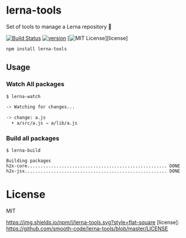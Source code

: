 # lerna-tools
Set of tools to manage a Lerna repository 🐉

[![Build Status][build-badge]][build]
[![version][version-badge]][package]
[![MIT License][license-badge]][license]

```sh
npm install lerna-tools
```

## Usage

### Watch All packages

```sh
$ lerna-watch

-> Watching for changes...

-> change: a.js
  • a/src/a.js ⇒ a/lib/a.js
```

### Build all packages

```
$ lerna-build

Building packages
h2x-core..................................................... DONE
h2x-jsx...................................................... DONE
```

# License

MIT

[build-badge]: https://img.shields.io/travis/smooth-code/lerna-tools.svg?style=flat-square
[build]: https://travis-ci.org/smooth-code/lerna-tools
[package]: https://www.npmjs.com/package/lerna-tools
[version-badge]: https://img.shields.io/npm/v/lerna-tools.svg?style=flat-square
[license-badge]: https://img.shields.io/npm/l/lerna-tools.svg?style=flat-square
[package]: https://www.npmjs.com/package/lerna-tools
https://img.shields.io/npm/l/lerna-tools.svg?style=flat-square
[license]: https://github.com/smooth-code/lerna-tools/blob/master/LICENSE

